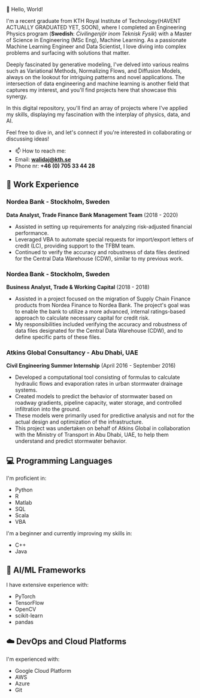 👋 Hello, World!

I'm a recent graduate from KTH Royal Institute of Technology(HAVENT ACTUALLY GRADUATED YET, SOON), where I completed an Engineering Physics program (**Swedish**: _Civilingenjör inom Teknisk Fysik_) with a Master of Science in Engineering (MSc Eng), Machine Learning. As a passionate Machine Learning Engineer and Data Scientist, I love diving into complex problems and surfacing with solutions that matter.

Deeply fascinated by generative modeling, I've delved into various realms such as Variational Methods, Normalizing Flows, and Diffusion Models, always on the lookout for intriguing patterns and novel applications. The intersection of data engineering and machine learning is another field that captures my interest, and you'll find projects here that showcase this synergy.

In this digital repository, you'll find an array of projects where I've applied my skills, displaying my fascination with the interplay of physics, data, and AI. 
<!-- This is a comment. It won't be visible in the displayed README. Each piece of code is a story of problem-solving, continual learning, and a pursuit of excellence. -->
Feel free to dive in, and let's connect if you're interested in collaborating or discussing ideas!

- 📫 How to reach me:
- Email: **walidaj@kth.se**
- Phone nr: **+46 (0) 705 33 44 28**

## 🏢 Work Experience
### Nordea Bank - Stockholm, Sweden
**Data Analyst, Trade Finance Bank Management Team** (2018 - 2020)
- Assisted in setting up requirements for analyzing risk-adjusted financial performance.
- Leveraged VBA to automate special requests for import/export letters of credit (LC), providing support to the TFBM team.
- Continued to verify the accuracy and robustness of data files destined for the Central Data Warehouse (CDW), similar to my previous work.

### Nordea Bank - Stockholm, Sweden
**Business Analyst, Trade & Working Capital** (2018 - 2018)
- Assisted in a project focused on the migration of Supply Chain Finance products from Nordea Finance to Nordea Bank. The project's goal was to enable the bank to utilize a more advanced, internal ratings-based approach to calculate necessary capital for credit risk.
- My responsibilities included verifying the accuracy and robustness of data files designated for the Central Data Warehouse (CDW), and to define specific parts of these files.

### Atkins Global Consultancy - Abu Dhabi, UAE
**Civil Engineering Summer Internship** (April 2016 - September 2016)
- Developed a computational tool consisting of formulas to calculate hydraulic flows and evaporation rates in urban stormwater drainage systems.
- Created models to predict the behavior of stormwater based on roadway gradients, pipeline capacity, water storage, and controlled infiltration into the ground. 
- These models were primarily used for predictive analysis and not for the actual design and optimization of the infrastructure.
- This project was undertaken on behalf of Atkins Global in collaboration with the Ministry of Transport in Abu Dhabi, UAE, to help them understand and predict stormwater behavior.

## 💻 Programming Languages
I'm proficient in:
- Python
- R
- Matlab
- SQL
- Scala
- VBA

I'm a beginner and currently improving my skills in:
- C++
- Java

## 🧠 AI/ML Frameworks
I have extensive experience with:
- PyTorch
- TensorFlow
- OpenCV
- scikit-learn
- pandas

## ☁️ DevOps and Cloud Platforms
I'm experienced with:
- Google Cloud Platform
- AWS
- Azure
- Git
